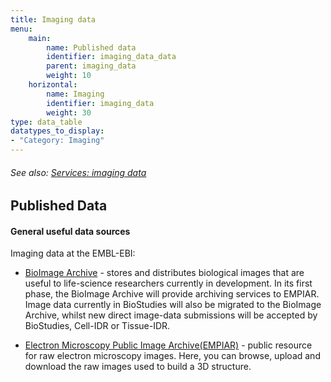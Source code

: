 ```yaml
---
title: Imaging data
menu:
    main:
        name: Published data
        identifier: imaging_data_data
        parent: imaging_data
        weight: 10
    horizontal:
        name: Imaging
        identifier: imaging_data
        weight: 30
type: data_table
datatypes_to_display:
- "Category: Imaging"
---
```


###### See also: [Services: imaging data](../services)

## Published Data

#### General useful data sources

Imaging data at the EMBL-EBI:

* [BioImage Archive](https://www.ebi.ac.uk/bioimage-archive/) -  stores and distributes biological images that are useful to life-science researchers currently in development. In its first phase, the BioImage Archive will provide archiving services to EMPIAR. Image data currently in BioStudies will also be migrated to the BioImage Archive, whilst new direct image-data submissions will be accepted by BioStudies, Cell-IDR or Tissue-IDR.

* [Electron Microscopy Public Image Archive(EMPIAR)](https://www.ebi.ac.uk/pdbe/emdb/empiar/) - public resource for raw electron microscopy images. Here, you can browse, upload and download the raw images used to build a 3D structure.
